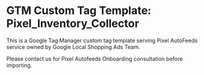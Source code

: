 # GTM Custom Tag Template: Pixel_Inventory_Collector

This is a Google Tag Manager custom tag template serving Pixel AutoFeeds service owned by Google Local Shopping Ads Team.

Please contact us for Pixel Autofeeds Onboarding consultation before importing.
